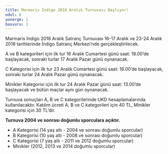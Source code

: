 ```yaml
---
title: Marmaris İndigo 2018 Aralık Turnuvası Başlıyor!
odul: 0
yonerge: 1
basvuru: 1
---
```


Marmaris İndigo 2018 Aralık Satranç Turnuvası 16-17 Aralık ve 23-24 Aralık 2018 tarihlerinde 
İndigo Satranç Merkezi’nde gerçekleştirilecek.

A ve B  kategorileri için ilk tur 16 Aralık Cumartesi günü saat: 18.00’de başlayacak, sonraki turlar 17 Aralık Pazar günü oynanacak.

C Kategorisi için ilk tur 23 Aralık Cumartesi günü saat: 18.00’de başlayacak, sonraki turlar 24 Aralık Pazar günü oynanacak.

Minikler Kategorisi için ilk tur 24 Aralık Pazar günü saat: 13.00’de başlayacak ve bütün maçlar aynı gün oynanacak.

Turnuva sonuçları A, B ve C kategorilerinde UKD hesaplamalarında kullanılacaktır. Katılım ücreti A, B ve C kategorileri için 40 TL, Minikler kategorisi için 30 TL’dir.

**Turnuva 2004 ve sonrası doğumlu sporculara açıktır.**

* A Kategorisi (14 yaş altı - 2004 ve sonrası doğumlu sporcular)
* B Kategorisi (10 yaş altı - 2008 ve sonrası doğumlu sporcular)
* C Kategorisi (7 yaş altı - 2011 ve 2012 doğumlu sporcular)
* Minikler  (2012, 2013 ve 2014 doğumlu sporcular)
